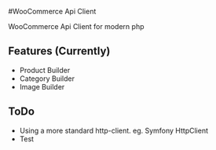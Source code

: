 #WooCommerce Api Client 

WooCommerce Api Client for modern php

## Features (Currently)

* Product Builder
* Category Builder
* Image Builder

## ToDo

* Using a more standard http-client. eg. Symfony HttpClient
* Test
